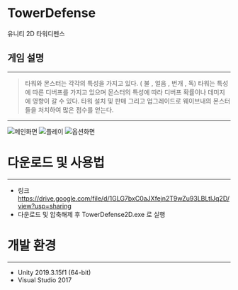 # TowerDefense
유니티 2D 타워디펜스

## 게임 설명
---
> 타워와 몬스터는 각각의 특성을 가지고 있다. ( 불 , 얼음 , 번개 , 독)
> 타워는 특성에 따른 디버프를 가지고 있으며 몬스터의 특성에 따라 디버프 확률이나 데미지에 영향이 갈 수 있다.
> 타워 설치 및 판매 그리고 업그레이드로 웨이브내의 몬스터들을 처치하여 많은 점수를 얻는다.
---
![메인화면](https://user-images.githubusercontent.com/43703023/91195000-9b1def00-e733-11ea-978f-8cd86aa02d94.PNG)
![플레이](https://user-images.githubusercontent.com/43703023/91195003-9bb68580-e733-11ea-88ab-6f739803f21f.gif)
![옵션화면](https://user-images.githubusercontent.com/43703023/91195008-9c4f1c00-e733-11ea-9228-41fb13772a24.PNG)

# 다운로드 및 사용법
---
- 링크 https://drive.google.com/file/d/1GLG7bxC0aJXfejn2T9wZu93LBLtlJq2D/view?usp=sharing
- 다운로드 및 압축해제 후 TowerDefense2D.exe 로 실행 


# 개발 환경
---
* Unity 2019.3.15f1 (64-bit)
* Visual Studio 2017

